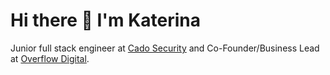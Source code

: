 <h1>Hi there 👋 I'm Katerina</h1>

<p>Junior full stack engineer at <a href="https://www.cadosecurity.com/">Cado Security</a> and Co-Founder/Business Lead at <a href="https://overflow.digital">Overflow Digital</a>.
